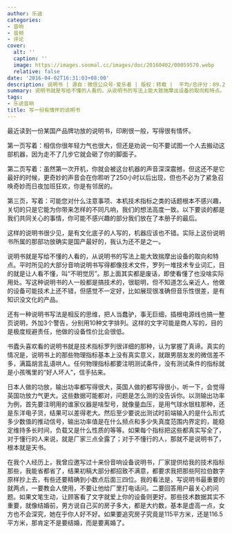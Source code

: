 ```yaml
---
author: 乐迪
categories:
- 音响
- 音频
- 评论
cover:
  alt: ''
  caption: ''
  image: https://images.soomal.cc/images/doc/20160402/00059570.webp
  relative: false
date: '2016-04-02T16:31:03+08:00'
description: 说明书 | 源自：微信公众号-爱乐者 | 版权：转载 |  平均/总评分：09.27/139
summary: 说明书就是写给不懂的人看的，从说明书的写法上能大致揣摩出设备的取向和特点。平时所见的大部分音响说明书写得都像技术文件，罗列一堆技术专业词汇，目的就是让人看不懂，叫“不明觉厉”。那上面其实都是废话，即使看懂了也没啥实际用处……
tags:
- 乐说音响
title: 写一份有情怀的说明书
---
```


最近读到一份某国产品牌功放的说明书，印刷很一般，写得很有情怀。

第一页写着：相信你很年轻力气也很大，但还是劝说一句不要试图一个人去搬动这部机器，因为走不了几步它就会砸了你的脚面子。

第二页写着：虽然第一次开机，你就会被这台机器的声音深深震撼，但这还不是它最好的时候，更奇妙的声音会在你聆听了250小时以后出现，但也不必为了紧急召唤奇妙而日夜加班狂欢，你是有邻居的。

第三页，写着：可能您对什么注意事项、本机技术指标之类的话题根本不感兴趣，关切的只是它能为你带来怎样的不同凡响，我们的想法高度一致。以下要谈的都是我们共同关心的事情，你可能不感兴趣的部分我们放在了本册子的最后。

这样的说明书很少见，是有文化底子的人写的，机器应该也不错。实际上这份说明书所属的那部功放确实是国产最好的，我认为还不是之一。

说明书就是写给不懂的人看的，从说明书的写法上能大致揣摩出设备的取向和特点。平时所见的大部分音响说明书写得都像技术文件，罗列一堆技术专业词汇，目的就是让人看不懂，叫“不明觉厉”。那上面其实都是废话，即使看懂了也没啥实际用处。写这种说明书的人一般都是搞技术的，很聪明，但不知道怎么亲近人，他做的设备可能技术上还不错，但感觉不一定好，比如展现很准确但音乐性很差，是有知识没文化的产品。

还有一种说明书写法是相反的思维，把人当蠢驴，事无巨细，插根电源线也搞一整页说明，外加3个警告，分别用10种文字排列。这样的文字可能是商人写的，目的是极度规避责任，他做的设备性价比会很低。

书蠹头喜欢看的说明书就是技术指标罗列很详细的那种，认为掌握了真谛。真实的情况是，说明书上的那些物理指标基本上没有真实意义，就跟男朋友发的微信差不多，满篇胡言乱语哄人。任何物理指标都要注明测试条件，没有测试条件的指标就是小孩嘴里的“好人坏人”，信手拈来。

日本人做的功放，输出功率都写得很大，英国人做的都写得很小，听一下，会觉得英国功放力气更大。这些数据可能都对，问题是怎么测的没告诉你。以测输出功率为例，首先要注明用的谁家仪器是啥型号，就像量血压，是用气球水银柱那种，还是东洋电子货，结果可以差得老大。然后至少要说出测试时前端输入的是什么形式多少数值的推动信号，输出功率值是在什么频点和多少失真度范围内界定的，能稳定维持多长时间，负载又是什么性质的等等。如果每个指标把这些都真实写全了，对于懂行的人来说，就是厂家三点全露了；对于不懂行的人，那就不是说明书了，根本就是天书。

在我个人经历上，我曾应邀写过十来份音响设备说明书，厂家提供给我的技术指标那些，我能省都省了，结果初稿大部分都招致不满意，都要求我把那些阿拉伯数字原样抄上去，有些还要精确到小数点后面三四位。我的看法是，写说明书最重要的就两点，一要教会人使用，不要让他给厂里打电话问。二要回答用户最关心的问题。如果文笔生动，让顾客看了文字就爱上你的设备则更好。那些技术数据其实不重要，就像结婚前，男方说自己买的房子多大，都是大约数，基本是虚高一点，女方也不会深究，她在乎你人好不好。如果要追究房子究竟是115平方米，还是116.5平方米，那肯定不是要结婚，而是要离婚了。
